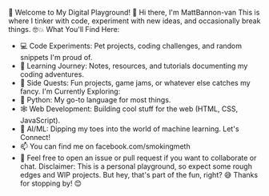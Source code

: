 👋 Welcome to My Digital Playground! 🎉
Hi there, I'm MattBannon-van
This is where I tinker with code, experiment with new ideas, and occasionally break things. 🤓💥
What You'll Find Here:
 * 💻 Code Experiments: Pet projects, coding challenges, and random snippets I'm proud of.
 * 🌱 Learning Journey: Notes, resources, and tutorials documenting my coding adventures.
 * 🚀 Side Quests: Fun projects, game jams, or whatever else catches my fancy.
I'm Currently Exploring:
 * 🐍 Python: My go-to language for most things.
 * 🕸️ Web Development: Building cool stuff for the web (HTML, CSS, JavaScript).
 * 🤖 AI/ML:  Dipping my toes into the world of machine learning.
Let's Connect!
 * 📫 You can find me on facebook.com/smokingmeth
 * 💬 Feel free to open an issue or pull request if you want to collaborate or chat.
Disclaimer: This is a personal playground, so expect some rough edges and WIP projects. But hey, that's part of the fun, right? 😅
Thanks for stopping by! 😊
